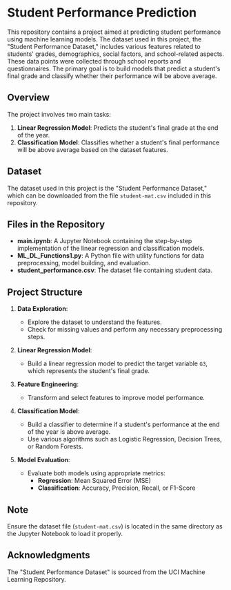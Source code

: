 # Student Performance Prediction

This repository contains a project aimed at predicting student performance using machine learning models. The dataset used in this project, the "Student Performance Dataset," includes various features related to students' grades, demographics, social factors, and school-related aspects. These data points were collected through school reports and questionnaires. The primary goal is to build models that predict a student's final grade and classify whether their performance will be above average.

## Overview

The project involves two main tasks:

1. **Linear Regression Model**: Predicts the student's final grade at the end of the year.
2. **Classification Model**: Classifies whether a student's final performance will be above average based on the dataset features.

## Dataset

The dataset used in this project is the "Student Performance Dataset," which can be downloaded from the file `student-mat.csv` included in this repository.

## Files in the Repository

- **main.ipynb**: A Jupyter Notebook containing the step-by-step implementation of the linear regression and classification models.
- **ML_DL_Functions1.py**: A Python file with utility functions for data preprocessing, model building, and evaluation.
- **student_performance.csv**: The dataset file containing student data.

## Project Structure

1. **Data Exploration**:
    - Explore the dataset to understand the features.
    - Check for missing values and perform any necessary preprocessing steps.

2. **Linear Regression Model**:
    - Build a linear regression model to predict the target variable `G3`, which represents the student's final grade.

3. **Feature Engineering**:
    - Transform and select features to improve model performance.

4. **Classification Model**:
    - Build a classifier to determine if a student's performance at the end of the year is above average.
    - Use various algorithms such as Logistic Regression, Decision Trees, or Random Forests.

5. **Model Evaluation**:
    - Evaluate both models using appropriate metrics:
        - **Regression**: Mean Squared Error (MSE)
        - **Classification**: Accuracy, Precision, Recall, or F1-Score

## Note

Ensure the dataset file (`student-mat.csv`) is located in the same directory as the Jupyter Notebook to load it properly.

## Acknowledgments

The "Student Performance Dataset" is sourced from the UCI Machine Learning Repository.
